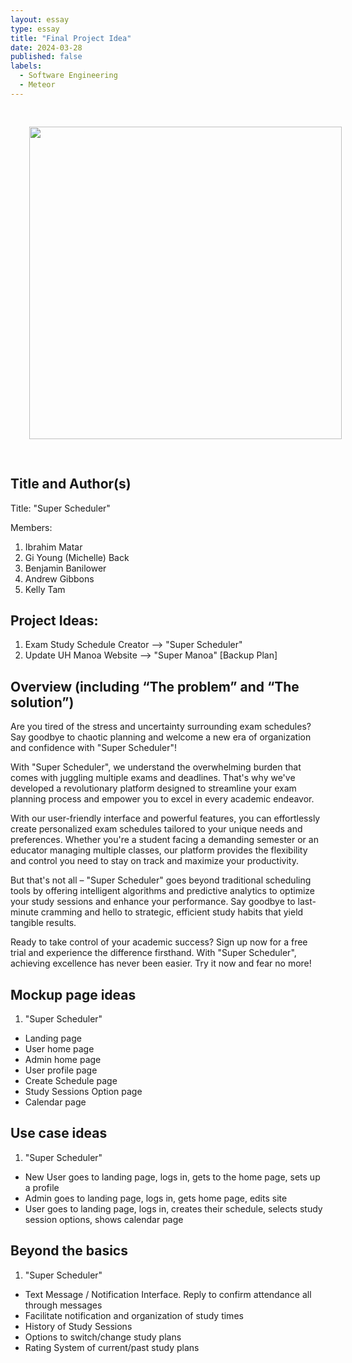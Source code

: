 ```yaml
---
layout: essay
type: essay
title: "Final Project Idea"
date: 2024-03-28
published: false
labels:
  - Software Engineering
  - Meteor
---
```


<div align="center">
<img src='https://sirenum.com/wp-content/uploads/2017/11/super-scheduler-infographic.png' width='500' HSPACE='30' VSPACE='30'> 
</div>

## Title and Author(s)
Title: "Super Scheduler"

Members: 
1. Ibrahim Matar
2. Gi Young (Michelle) Back
3. Benjamin Banilower
4. Andrew Gibbons
5. Kelly Tam

## Project Ideas:
1. Exam Study Schedule Creator --> "Super Scheduler"
2. Update UH Manoa Website --> "Super Manoa" [Backup Plan]
   
## Overview (including “The problem” and “The solution”)
Are you tired of the stress and uncertainty surrounding exam schedules? Say goodbye to chaotic planning and welcome a new era of organization and confidence with "Super Scheduler"!

With "Super Scheduler", we understand the overwhelming burden that comes with juggling multiple exams and deadlines. That's why we've developed a revolutionary platform designed to streamline your exam planning process and empower you to excel in every academic endeavor.

With our user-friendly interface and powerful features, you can effortlessly create personalized exam schedules tailored to your unique needs and preferences. Whether you're a student facing a demanding semester or an educator managing multiple classes, our platform provides the flexibility and control you need to stay on track and maximize your productivity.

But that's not all – "Super Scheduler" goes beyond traditional scheduling tools by offering intelligent algorithms and predictive analytics to optimize your study sessions and enhance your performance. Say goodbye to last-minute cramming and hello to strategic, efficient study habits that yield tangible results.

Ready to take control of your academic success? Sign up now for a free trial and experience the difference firsthand. With "Super Scheduler", achieving excellence has never been easier. Try it now and fear no more!

## Mockup page ideas
1. "Super Scheduler"
- Landing page
- User home page
- Admin home page
- User profile page
- Create Schedule page
- Study Sessions Option page
- Calendar page

## Use case ideas
1. "Super Scheduler"
- New User goes to landing page, logs in, gets to the home page, sets up a profile
- Admin goes to landing page, logs in, gets home page, edits site
- User goes to landing page, logs in, creates their schedule, selects study session options, shows calendar page

## Beyond the basics
1. "Super Scheduler"
- Text Message / Notification Interface. Reply to confirm attendance all through messages
- Facilitate notification and organization of study times
- History of Study Sessions
- Options to switch/change study plans
- Rating System of current/past study plans
